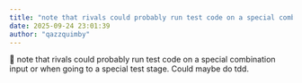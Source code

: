 ```yaml
---
title: "note that rivals could probably run test code on a special combination input or when"
date: 2025-09-24 23:01:39
author: "qazzquimby"
---
```


💭 note that rivals could probably run test code on a special combination input or when going to a special test stage. Could maybe do tdd.